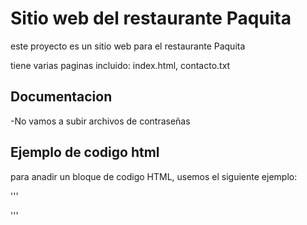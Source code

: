 # Sitio web del restaurante Paquita

este proyecto es un sitio web para el restaurante Paquita

tiene varias paginas incluido: index.html, contacto.txt

## Documentacion

-No vamos a subir archivos de contraseñas

## Ejemplo de codigo html

para anadir un bloque de codigo HTML, usemos el siguiente ejemplo:

'''
<html></html>
'''